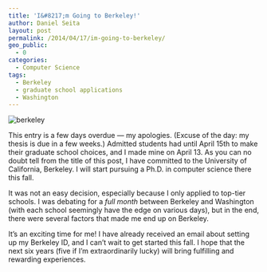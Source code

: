 ```yaml
---
title: 'I&#8217;m Going to Berkeley!'
author: Daniel Seita
layout: post
permalink: /2014/04/17/im-going-to-berkeley/
geo_public:
  - 0
categories:
  - Computer Science
tags:
  - Berkeley
  - graduate school applications
  - Washington
---
```


<img src="{{site.url}}/assets/BerkeleyTower.jpg" alt="berkeley">

This entry is a few days overdue &#8212; my apologies. (Excuse of the day: my thesis is due in a few weeks.) Admitted students had until April 15th to make their graduate school choices, and I made mine on April 13. As you can no doubt tell from the title of this post, I have committed to the University of California, Berkeley. I will start pursuing a Ph.D. in computer science there this fall.

It was not an easy decision, especially because I only applied to top-tier schools. I was debating for a *full month* between Berkeley and Washington (with each school seemingly have the edge on various days), but in the end, there were several factors that made me end up on Berkeley.

It&#8217;s an exciting time for me! I have already received an email about setting up my Berkeley ID, and I can&#8217;t wait to get started this fall. I hope that the next six years (five if I&#8217;m extraordinarily lucky) will bring fulfilling and rewarding experiences.

 [1]: http://seitad.files.wordpress.com/2014/04/berkeleytower.jpg
